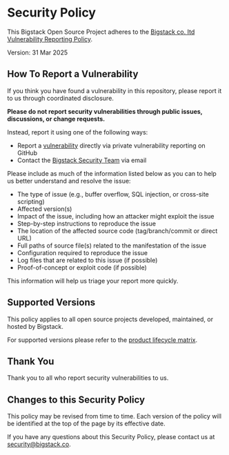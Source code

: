 # Security Policy

This Bigstack Open Source Project adheres to the [Bigstack co. Itd Vulnerability Reporting Policy](https://www.bigstack.co/trust-center/security).

Version: 31 Mar 2025

## How To Report a Vulnerability

If you think you have found a vulnerability in this repository, please report it to us through coordinated disclosure.

**Please do not report security vulnerabilities through public issues, discussions, or change requests.**

Instead, report it using one of the following ways:

- Report a [vulnerability](https://github.com/bigstack-oss/cubecos/security/advisories/new) directly via private vulnerability reporting on GitHub
- Contact the [Bigstack Security Team](mailto:security@bigstack.co) via email

Please include as much of the information listed below as you can to help us better understand and resolve the issue:

- The type of issue (e.g., buffer overflow, SQL injection, or cross-site scripting)
- Affected version(s)
- Impact of the issue, including how an attacker might exploit the issue
- Step-by-step instructions to reproduce the issue
- The location of the affected source code (tag/branch/commit or direct URL)
- Full paths of source file(s) related to the manifestation of the issue
- Configuration required to reproduce the issue
- Log files that are related to this issue (if possible)
- Proof-of-concept or exploit code (if possible)

This information will help us triage your report more quickly.

## Supported Versions

This policy applies to all open source projects developed, maintained, or hosted by Bigstack.

For supported versions please refer to the [product lifecycle matrix](https://docs.bigstack.co/docs/cubecos/intro/product_lifecycle).

## Thank You

Thank you to all who report security vulnerabilities to us.

## Changes to this Security Policy

This policy may be revised from time to time. Each version of the policy will be identified at the top of the page by its effective date.

If you have any questions about this Security Policy, please contact us at [security@bigstack.co](mailto:security@bigstack.co).
